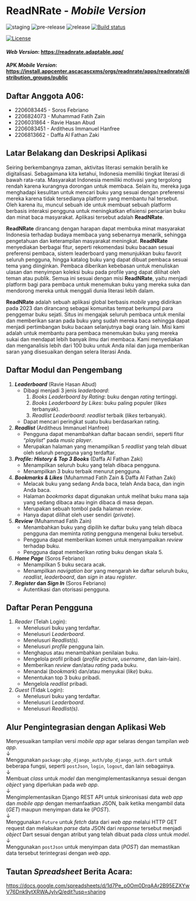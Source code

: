 # ReadNRate - _Mobile Version_ 

![staging](https://github.com/PBP-A06/ReadNRate-mobile/actions/workflows/staging.yml/badge.svg)
![pre-release](https://github.com/PBP-A06/ReadNRate-mobile/actions/workflows/pre-release.yml/badge.svg)
![release](https://github.com/PBP-A06/ReadNRate-mobile/actions/workflows/release.yml/badge.svg)
[![Build status](https://build.appcenter.ms/v0.1/apps/3ed7a656-b1f2-40a1-9b7b-538c7a9913d8/branches/main/badge)](https://appcenter.ms)

[![License](https://img.shields.io/badge/License-MIT-blue)](#license)

#### _Web Version_: https://readnrate.adaptable.app/
#### APK _Mobile Version_: https://install.appcenter.ascacascxms/orgs/readnrate/apps/readnrate/distribution_groups/public

## Daftar Anggota A06:

- 2206083445 - Soros Febriano <br>
- 2206824073 - Muhammad Fatih Zain <br>
- 2206031864 - Ravie Hasan Abud <br>
- 2206083451 - Arditheus Immanuel Hanfree <br>
- 2206813662 - Daffa Al Fathan Zaki <br>

## Latar Belakang dan Deskripsi Aplikasi

Seiring berkembangnya zaman, aktivitas literasi semakin beralih ke digitalisasi. Sebagaimana kita ketahui, Indonesia memiliki tingkat literasi di bawah rata-rata. Masyarakat Indonesia memiliki motivasi yang tergolong rendah karena kurangnya dorongan untuk membaca. Selain itu, mereka juga menghadapi kesulitan untuk mencari buku yang sesuai dengan preferensi mereka karena tidak tersedianya platform yang membantu hal tersebut. Oleh karena itu, muncul sebuah ide untuk membuat sebuah platform berbasis interaksi pengguna untuk meningkatkan efisiensi pencarian buku dan minat baca masyarakat. Aplikasi tersebut adalah **ReadNRate**.

**ReadNRate** dirancang dengan harapan dapat membuka minat masyarakat Indonesia terhadap budaya membaca yang sebenarnya menarik, sehingga pengetahuan dan keterampilan masyarakat meningkat. **ReadNRate** menyediakan berbagai fitur, seperti rekomendasi buku bacaan sesuai preferensi pembaca, sistem leaderboard yang menunjukkan buku favorit seluruh pengguna, hingga katalog buku yang dapat dibuat pembaca sesuai tema yang diinginkan. Pembaca diberikan kebebasan untuk menuliskan ulasan dan menyimpan koleksi buku pada profile yang dapat dilihat oleh teman atau publik. Semua ini sesuai dengan misi **ReadNRate**, yaitu menjadi platform bagi para pembaca untuk menemukan buku yang mereka suka dan mendorong mereka untuk menggali dunia literasi lebih dalam.

**ReadNRate** adalah sebuah aplikasi global berbasis _mobile_ yang didirikan pada 2023 dan dirancang sebagai komunitas tempat berkumpul para penggemar buku sejati. Situs ini mengajak seluruh pembaca untuk menilai dan memberikan saran pada buku yang sudah mereka baca sehingga dapat menjadi pertimbangan buku bacaan selanjutnya bagi orang lain. Misi kami adalah untuk membantu para pembaca menemukan buku yang mereka sukai dan mendapat lebih banyak ilmu dari membaca. Kami menyediakan dan menganalisis lebih dari 100 buku untuk Anda nilai dan juga memberikan saran yang disesuaikan dengan selera literasi Anda.

## Daftar Modul dan Pengembang

1. **_Leaderboard_** (Ravie Hasan Abud)
   - Dibagi menjadi 3 jenis _leaderboard_:
     1. _Books Leaderboard by Rating_: buku dengan _rating_ tertinggi.
     2. _Books Leaderboard by Likes_: buku paling populer (_likes_ terbanyak).
     3. _Readlist Leaderboard_: _readlist_ terbaik (_likes_ terbanyak).
   - Dapat mencari peringkat suatu buku berdasarkan rating.
2. **_Readlist_** (Arditheus Immanuel Hanfree)
   - Pengguna dapat menambahkan daftar bacaan sendiri, seperti fitur “_playlist_” pada _music player_.
   - Merupakan halaman yang menampilkan 5 _readlist_ yang telah dibuat oleh seluruh pengguna yang terdaftar.
3. **_Profile: History & Top 3 Books_** (Daffa Al Fathan Zaki)
   - Menampilkan seluruh buku yang telah dibaca pengguna.
   - Menampilkan 3 buku terbaik menurut pengguna.
4. **_Bookmarks & Likes_** (Muhammad Fatih Zain & Daffa Al Fathan Zaki)
   - Melacak buku yang sedang Anda baca, telah Anda baca, dan ingin Anda baca.
   - Halaman _bookmarks_ dapat digunakan untuk melihat buku mana saja yang sedang dibaca atau ingin dibaca di masa depan.
   - Merupakan sebuah tombol pada halaman _review_.
   - Hanya dapat dilihat oleh user sendiri (_private_).
5. **_Review_** (Muhammad Fatih Zain)
   - Menambahkan buku yang dipilih ke daftar buku yang telah dibaca pengguna dan meminta _rating_ pengguna mengenai buku tersebut.
   - Pengguna dapat memberikan komen untuk menyampaikan _review_ terhadap buku.
   - Pengguna dapat memberikan _rating_ buku dengan skala 5.
6. **_Home Page_** (Soros Febriano)
   - Menampilkan 5 buku secara acak.
   - Menampilkan _navigation bar_ yang mengarah ke daftar seluruh buku, _readlist_, _leaderboard_, dan _sign in_ atau _register_.
7. **_Register_ dan _Sign In_** (Soros Febriano)
   - Autentikasi dan otorisasi pengguna.

## Daftar Peran Pengguna

1. _Reader_ (Telah Login):
   - Menelusuri buku yang terdaftar.
   - Menelusuri _Leaderboard_.
   - Menelusuri _Readlist(s)_.
   - Menelusuri _profile_ pengguna lain.
   - Menghapus atau menambahkan penilaian buku.
   - Mengelola profil pribadi (_profile picture_, _username_, dan lain-lain).
   - Memberikan _review_ dan/atau _rating_ pada buku.
   - Menandai (_bookmark_) dan/atau menyukai (_like_) buku.
   - Menentukan top 3 buku pribadi.
   - Mengelola _readlist_ pribadi.
2. _Guest_ (Tidak Login):
   - Menelusuri buku yang terdaftar.
   - Menelusuri _Leaderboard_.
   - Menelusuri _Readlist(s)_.

## Alur Pengintegrasian dengan Aplikasi Web

Menyesuaikan tampilan versi _mobile app_ agar selaras dengan tampilan _web app_.
<br>
↓
<br>
Menggunakan `package:pbp_django_auth/pbp_django_auth.dart` untuk beberapa fungsi, seperti `postJson`, `login`, `logout`, dan lain sebagainya.
<br>
↓
<br>
Membuat _class_ untuk _model_ dan mengimplementasikannya sesuai dengan _object_ yang diperlukan pada _web app_.
<br>
↓
<br>
Mengimplementasikan Django REST API untuk sinkronisasi data _web app_ dan _mobile app_ dengan memanfaatkan JSON, baik ketika mengambil data (_GET_) maupun menyimpan data ke (_POST_).
<br>
↓
<br>
Menggunakan `Future` untuk _fetch_ data dari _web app_ melalui HTTP GET request dan melakukan _parse_ data JSON dari _response_ tersebut menjadi _object_ Dart sesuai dengan atribut yang telah dibuat pada _class_ untuk _model_.
<br>
↓
<br>
Menggunakan `postJson` untuk menyimpan data (_POST_) dan memastikan data tersebut terintegrasi dengan _web app_.

## Tautan _Spreadsheet_ Berita Acara:
https://docs.google.com/spreadsheets/d/1d7Pe_p0Om0DrqAAr2B95EZXYwV76Dnk9ytXRWAJyIvQ/edit?usp=sharing

